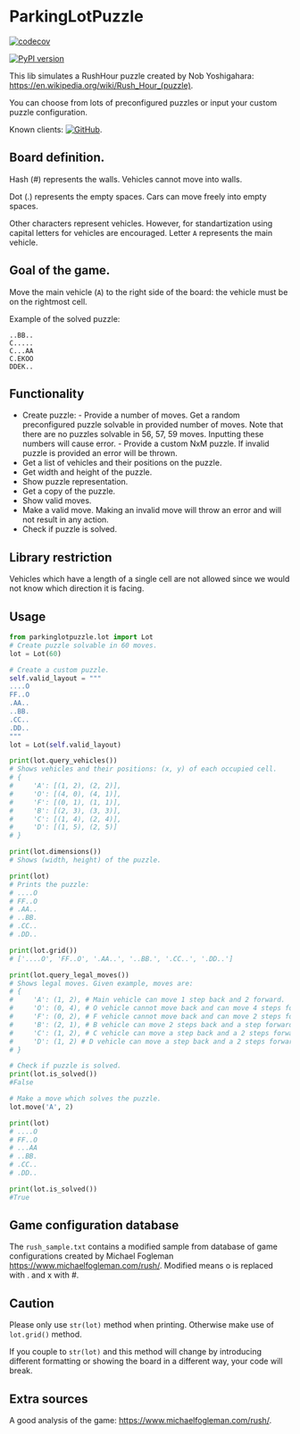 # ParkingLotPuzzle

[![codecov](https://codecov.io/gh/EvalVis/ParkingLot/branch/main/graph/badge.svg)](https://codecov.io/gh/EvalVis/ParkingLot)

[![PyPI version](https://badge.fury.io/py/parkinglot.svg)](https://pypi.org/project/parkinglot/)

This lib simulates a RushHour puzzle created by Nob Yoshigahara: https://en.wikipedia.org/wiki/Rush_Hour_(puzzle).

You can choose from lots of preconfigured puzzles or input your custom puzzle configuration.

Known clients: [![GitHub](https://img.shields.io/badge/GitHub-EvalVis/ParkingLot-black?style=flat&logo=github)](https://github.com/EvalVis/ParkingLot).

 ## Board definition.

 Hash (#) represents the walls. Vehicles cannot move into walls.

 Dot (.) represents the empty spaces. Cars can move freely into empty spaces.
 
 Other characters represent vehicles.
 However, for standartization using capital letters for vehicles are encouraged.
 Letter `A` represents the main vehicle.

 ## Goal of the game.
 
 Move the main vehicle (`A`) to the right side of the board: the vehicle must be on the rightmost cell.

 Example of the solved puzzle:

 ```
 ..BB..
 C.....
 C...AA
 C.EKOO
 DDEK..
 ```

## Functionality
- Create puzzle:
      - Provide a number of moves.
      Get a random preconfigured puzzle solvable in provided number of moves. Note that there are no puzzles solvable in 56, 57, 59 moves. Inputting these numbers will cause error.
      - Provide a custom NxM puzzle. If invalid puzzle is provided an error will be thrown.
- Get a list of vehicles and their positions on the puzzle.
- Get width and height of the puzzle.
- Show puzzle representation.
- Get a copy of the puzzle.
- Show valid moves.
- Make a valid move. Making an invalid move will throw an error and will not result in any action.
- Check if puzzle is solved.

 ## Library restriction

 Vehicles which have a length of a single cell are not allowed
 since we would not know which direction it is facing.

## Usage

```python
from parkinglotpuzzle.lot import Lot
# Create puzzle solvable in 60 moves.
lot = Lot(60)

# Create a custom puzzle.
self.valid_layout = """
....O
FF..O
.AA..
..BB.
.CC..
.DD..
"""
lot = Lot(self.valid_layout)

print(lot.query_vehicles())
# Shows vehicles and their positions: (x, y) of each occupied cell.
# {
#     'A': [(1, 2), (2, 2)],
#     'O': [(4, 0), (4, 1)],
#     'F': [(0, 1), (1, 1)],
#     'B': [(2, 3), (3, 3)],
#     'C': [(1, 4), (2, 4)],
#     'D': [(1, 5), (2, 5)]
# }

print(lot.dimensions())
# Shows (width, height) of the puzzle.

print(lot)
# Prints the puzzle:
# ....O
# FF..O
# .AA..
# ..BB.
# .CC..
# .DD..

print(lot.grid())
# ['....O', 'FF..O', '.AA..', '..BB.', '.CC..', '.DD..']

print(lot.query_legal_moves())
# Shows legal moves. Given example, moves are:
# {
#     'A': (1, 2), # Main vehicle can move 1 step back and 2 forward. 
#     'O': (0, 4), # O vehicle cannot move back and can move 4 steps forward.
#     'F': (0, 2), # F vehicle cannot move back and can move 2 steps forward.
#     'B': (2, 1), # B vehicle can move 2 steps back and a step forward.
#     'C': (1, 2), # C vehicle can move a step back and a 2 steps forward.
#     'D': (1, 2) # D vehicle can move a step back and a 2 steps forward.
# }

# Check if puzzle is solved.
print(lot.is_solved())
#False

# Make a move which solves the puzzle.
lot.move('A', 2)

print(lot)
# ....O
# FF..O
# ...AA
# ..BB.
# .CC..
# .DD..

print(lot.is_solved())
#True
```

## Game configuration database

The `rush_sample.txt` contains a modified sample from database of game configurations created by Michael Fogleman https://www.michaelfogleman.com/rush/.
Modified means o is replaced with . and x with #.

## Caution
Please only use `str(lot)` method when printing.
Otherwise make use of `lot.grid()` method.

If you couple to `str(lot)` and this method will change by introducing different
formatting or showing the board in a different way, your code will break.

## Extra sources

A good analysis of the game: https://www.michaelfogleman.com/rush/.